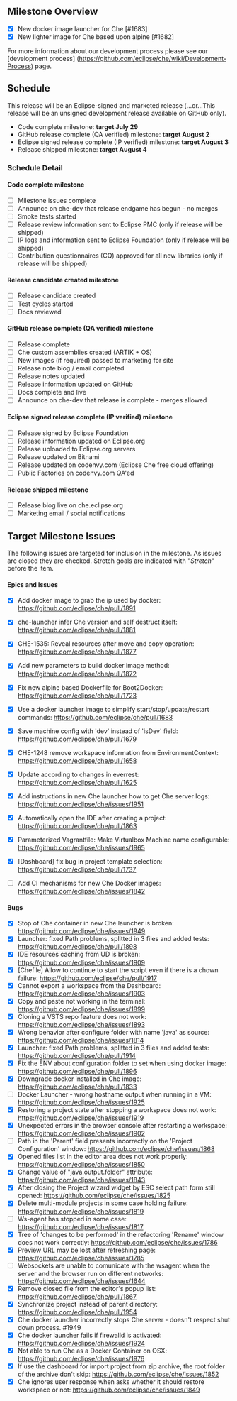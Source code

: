 ## Milestone Overview
- [x] New docker image launcher for Che [#1683]
- [x] New lighter image for Che based upon alpine [#1682]

For more information about our development process please see our [development process] (https://github.com/eclipse/che/wiki/Development-Process) page.

## Schedule
This release will be an Eclipse-signed and marketed release  (...or...This release will be an unsigned development release available on GitHub only).
- Code complete milestone: **target July 29**
- GitHub release complete (QA verified) milestone: **target August 2**
- Eclipse signed release complete (IP verified) milestone: **target August 3**
- Release shipped milestone: **target August 4**

### Schedule Detail
#### Code complete milestone
- [ ] Milestone issues complete
- [ ] Announce on che-dev that release endgame has begun - no merges
- [ ] Smoke tests started
- [ ] Release review information sent to Eclipse PMC (only if release will be shipped)
- [ ] IP logs and information sent to Eclipse Foundation (only if release will be shipped)
- [ ] Contribution questionnaires (CQ) approved for all new libraries (only if release will be shipped)

#### Release candidate created milestone
- [ ] Release candidate created
- [ ] Test cycles started
- [ ] Docs reviewed

#### GitHub release complete (QA verified) milestone
- [ ] Release complete
- [ ] Che custom assemblies created (ARTIK + OS)
- [ ] New images (if required) passed to marketing for site
- [ ] Release note blog / email completed
- [ ] Release notes updated
- [ ] Release information updated on GitHub
- [ ] Docs complete and live
- [ ] Announce on che-dev that release is complete - merges allowed

#### Eclipse signed release complete (IP verified) milestone
- [ ] Release signed by Eclipse Foundation
- [ ] Release information updated on Eclipse.org
- [ ] Release uploaded to Eclipse.org servers
- [ ] Release updated on Bitnami
- [ ] Release updated on codenvy.com (Eclipse Che free cloud offering)
- [ ] Public Factories on codenvy.com QA'ed

#### Release shipped milestone
- [ ] Release blog live on che.eclipse.org
- [ ] Marketing email / social notifications

## Target Milestone Issues
The following issues are targeted for inclusion in the milestone. As issues are closed they are checked. Stretch goals are indicated with "*Stretch*" before the item.

#### Epics and Issues
- [x] Add docker image to grab the ip used by docker: https://github.com/eclipse/che/pull/1891
- [x] che-launcher infer Che version and self destruct itself: https://github.com/eclipse/che/pull/1881
- [x] CHE-1535: Reveal resources after move and copy operation: https://github.com/eclipse/che/pull/1877
- [x] Add new parameters to build docker image method: https://github.com/eclipse/che/pull/1872
- [x] Fix new alpine based Dockerfile for Boot2Docker: https://github.com/eclipse/che/pull/1723
- [x] Use a docker launcher image to simplify start/stop/update/restart commands: https://github.com/eclipse/che/pull/1683
- [x] Save machine config with 'dev' instead of 'isDev' field: https://github.com/eclipse/che/pull/1679
- [x] CHE-1248 remove workspace information from EnvironmentContext: https://github.com/eclipse/che/pull/1658
- [x] Update according to changes in everrest: https://github.com/eclipse/che/pull/1625
- [x] Add instructions in new Che launcher how to get Che server logs: https://github.com/eclipse/che/issues/1951
- [x] Automatically open the IDE after creating a project: https://github.com/eclipse/che/pull/1863
- [x] Parameterized Vagrantfile: Make Virtualbox Machine name configurable: https://github.com/eclipse/che/issues/1965
- [x] [Dashboard] fix bug in project template selection: https://github.com/eclipse/che/pull/1737
- [ ] Add CI mechanisms for new Che Docker images: https://github.com/eclipse/che/issues/1842


#### Bugs
- [x]  Stop of Che container in new Che launcher is broken: https://github.com/eclipse/che/issues/1949
- [x] Launcher: fixed Path problems, splitted in 3 files and added tests: https://github.com/eclipse/che/pull/1898
- [x] IDE resources caching from UD is broken: https://github.com/eclipse/che/issues/1909
- [x] [Chefile] Allow to continue to start the script even if there is a chown failure: https://github.com/eclipse/che/pull/1917
- [x] Cannot export a workspace from the Dashboard: https://github.com/eclipse/che/issues/1903
- [x] Copy and paste not working in the terminal: https://github.com/eclipse/che/issues/1899
- [x] Cloning a VSTS repo feature does not work: https://github.com/eclipse/che/issues/1893
- [x] Wrong behavior after configure folder with name 'java' as source: https://github.com/eclipse/che/issues/1814
- [x] Launcher: fixed Path problems, splitted in 3 files and added tests: https://github.com/eclipse/che/pull/1914
- [x] Fix the ENV about configuration folder to set when using docker image: https://github.com/eclipse/che/pull/1896
- [x] Downgrade docker installed in Che image: https://github.com/eclipse/che/pull/1833
- [ ] Docker Launcher - wrong hostname output when running in a VM: https://github.com/eclipse/che/issues/1925
- [x] Restoring a project state after stopping a workspace does not work: https://github.com/eclipse/che/issues/1919
- [x] Unexpected errors in the browser console after restarting a workspace: https://github.com/eclipse/che/issues/1902
- [ ] Path in the 'Parent' field presents incorrectly on the 'Project Configuration' window: https://github.com/eclipse/che/issues/1868
- [x] Opened files list in the editor area does not work properly: https://github.com/eclipse/che/issues/1850
- [x] Change value of "java.output.folder" attribute: https://github.com/eclipse/che/issues/1843
- [x] After closing the Project wizard widget by ESC select path form still opened: https://github.com/eclipse/che/issues/1825
- [x] Delete multi-module projects in some case holding failure: https://github.com/eclipse/che/issues/1819
- [ ] Ws-agent has stopped in some case: https://github.com/eclipse/che/issues/1817
- [x] Tree of 'changes to be performed' in the refactoring 'Rename' window does not work correctly: https://github.com/eclipse/che/issues/1786
- [x] Preview URL may be lost after refreshing page: https://github.com/eclipse/che/issues/1785
- [ ] Websockets are unable to comunicate with the wsagent when the server and the browser run on different networks: https://github.com/eclipse/che/issues/1644
- [x] Remove closed file from the editor's popup list: https://github.com/eclipse/che/pull/1867
- [x] Synchronize project instead of parent directory: https://github.com/eclipse/che/pull/1954
- [x] Che docker launcher incorrectly stops Che server - doesn't respect shut down process. #1949
- [x] Che docker launcher fails if firewalld is activated: https://github.com/eclipse/che/issues/1924
- [x] Not able to run Che as a Docker Container on OSX: https://github.com/eclipse/che/issues/1976
- [x] If use the dashboard for import project from zip archive, the root folder of the archive don't skip: https://github.com/eclipse/che/issues/1852
- [x] Che ignores user response when asks whether it should restore workspace or not: https://github.com/eclipse/che/issues/1849
